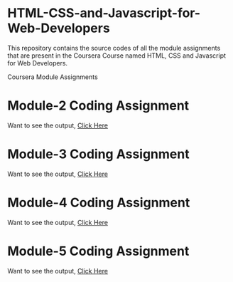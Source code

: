 # HTML-CSS-and-Javascript-for-Web-Developers

This repository contains the source codes of all the module assignments that are present in the Coursera Course named HTML, CSS and Javascript for Web Developers.

Coursera Module Assignments

# Module-2 Coding Assignment

Want to see the output, [Click Here](https://purvathota.github.io/HTML-CSS-and-Javascript-for-Web-Developers/Module-2/index.html)

# Module-3 Coding Assignment

Want to see the output, [Click Here](https://purvathota.github.io/HTML-CSS-and-Javascript-for-Web-Developers/Module-3/index.html)

# Module-4 Coding Assignment

Want to see the output, [Click Here](https://purvathota.github.io/HTML-CSS-and-Javascript-for-Web-Developers/Module-4/index.html)

# Module-5 Coding Assignment

Want to see the output, [Click Here](https://purvathota.github.io/HTML-CSS-and-Javascript-for-Web-Developers/Module-5/index.html)
